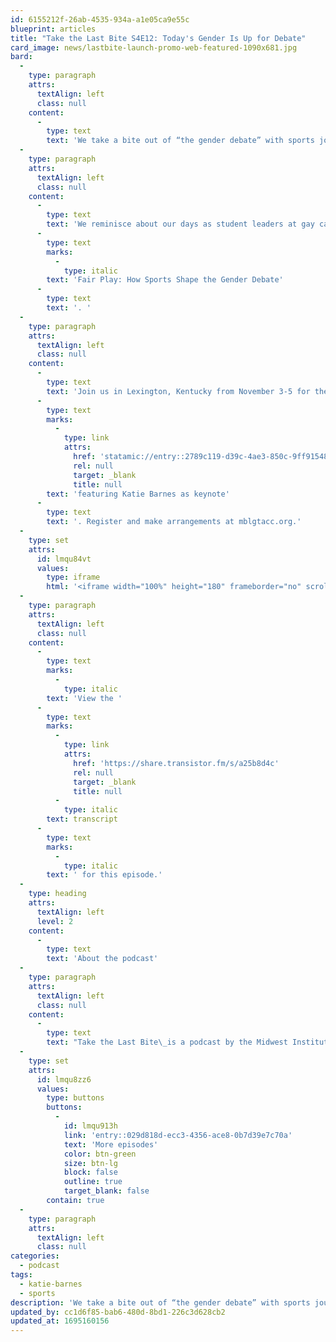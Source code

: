 ```yaml
---
id: 6155212f-26ab-4535-934a-a1e05ca9e55c
blueprint: articles
title: "Take the Last Bite S4E12: Today's Gender Is Up for Debate"
card_image: news/lastbite-launch-promo-web-featured-1090x681.jpg
bard:
  -
    type: paragraph
    attrs:
      textAlign: left
      class: null
    content:
      -
        type: text
        text: 'We take a bite out of “the gender debate” with sports journalist Katie Barnes (they/them). '
  -
    type: paragraph
    attrs:
      textAlign: left
      class: null
    content:
      -
        type: text
        text: 'We reminisce about our days as student leaders at gay camp, how Katie’s educational background in history, higher education and even Russian studies has positioned them to be a leading reporter at/on the intersection of sports and gender, and the release of their new book, '
      -
        type: text
        marks:
          -
            type: italic
        text: 'Fair Play: How Sports Shape the Gender Debate'
      -
        type: text
        text: '. '
  -
    type: paragraph
    attrs:
      textAlign: left
      class: null
    content:
      -
        type: text
        text: 'Join us in Lexington, Kentucky from November 3-5 for the Midwest Bisexual Lesbian Gay Transgender Asexual College Conference '
      -
        type: text
        marks:
          -
            type: link
            attrs:
              href: 'statamic://entry::2789c119-d39c-4ae3-850c-9ff915483021'
              rel: null
              target: _blank
              title: null
        text: 'featuring Katie Barnes as keynote'
      -
        type: text
        text: '. Register and make arrangements at mblgtacc.org.'
  -
    type: set
    attrs:
      id: lmqu84vt
      values:
        type: iframe
        html: '<iframe width="100%" height="180" frameborder="no" scrolling="no" seamless src="https://share.transistor.fm/e/a25b8d4c"></iframe>'
  -
    type: paragraph
    attrs:
      textAlign: left
      class: null
    content:
      -
        type: text
        marks:
          -
            type: italic
        text: 'View the '
      -
        type: text
        marks:
          -
            type: link
            attrs:
              href: 'https://share.transistor.fm/s/a25b8d4c'
              rel: null
              target: _blank
              title: null
          -
            type: italic
        text: transcript
      -
        type: text
        marks:
          -
            type: italic
        text: ' for this episode.'
  -
    type: heading
    attrs:
      textAlign: left
      level: 2
    content:
      -
        type: text
        text: 'About the podcast'
  -
    type: paragraph
    attrs:
      textAlign: left
      class: null
    content:
      -
        type: text
        text: "Take the Last Bite\_is a podcast by the Midwest Institute for Sexuality and Gender Diversity. It's a direct counter to the Midwest Nice mentality— highlighting advocacy and activism by queer/trans communities in the Midwest region. Through each episode, we're aiming to unearth the often disregarded and unacknowledged contributions of queer and trans folks to social change through interviews, casual conversations and reflections on Midwest queer time, space, and place."
  -
    type: set
    attrs:
      id: lmqu8zz6
      values:
        type: buttons
        buttons:
          -
            id: lmqu913h
            link: 'entry::029d818d-ecc3-4356-ace8-0b7d39e7c70a'
            text: 'More episodes'
            color: btn-green
            size: btn-lg
            block: false
            outline: true
            target_blank: false
        contain: true
  -
    type: paragraph
    attrs:
      textAlign: left
      class: null
categories:
  - podcast
tags:
  - katie-barnes
  - sports
description: 'We take a bite out of “the gender debate” with sports journalist Katie Barnes (they/them). We reminisce about our days as student leaders at gay camp, how Katie’s educational background in history, higher education and even Russian studies has positioned them to be a leading reporter at/on the intersection of sports and gender, and the release of their new book, Fair Play: How Sports Shape the Gender Debate.'
updated_by: cc1d6f85-bab6-480d-8bd1-226c3d628cb2
updated_at: 1695160156
---
```

